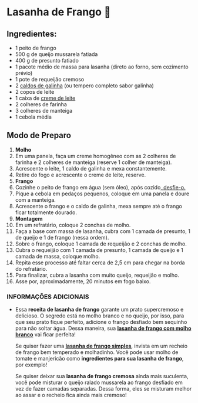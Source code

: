 # Lasanha de Frango :chicken:

## Ingredientes:

- 1 peito de frango
- 500 g de queijo mussarela fatiada
- 400 g de presunto fatiado
- 1 pacote médio de massa para lasanha (direto ao forno, sem cozimento prévio)
- 1 pote de requeijão cremoso
- 2 [caldos de galinha](https://blog.tudogostoso.com.br/dicas-de-cozinha/caldos-caseiros/) (ou tempero completo sabor galinha)
- 2 copos de leite
- 1 caixa de [creme de leite](https://blog.tudogostoso.com.br/dicas-de-cozinha/creme-de-leite-fresco-caseiro-de-caixinha-e-mais/)
- 2 colheres de farinha
- 3 colheres de manteiga
- 1 cebola média

## Modo de Preparo

1. **Molho**
2. Em uma panela, faça um creme homogêneo com as 2 colheres de farinha e 2 colheres de manteiga (reserve 1 colher de manteiga).
3. Acrescente o leite, 1 caldo de galinha e mexa constantemente.
4. Retire do fogo e acrescente o creme de leite, reserve.
5. **Frango**
6. Cozinhe o peito de frango em água (sem óleo), após cozido,[ desfie-o.](https://blog.tudogostoso.com.br/dicas-de-cozinha/como-desfiar-frango-na-panela-de-pressao/)
7. Pique a cebola em pedaços pequenos, coloque em uma panela e doure com a manteiga.
8. Acrescente o frango e o caldo de galinha, mexa sempre até o frango ficar totalmente dourado.
9. **Montagem**
10. Em um refratário, coloque 2 conchas de molho.
11. Faça a base com massa de lasanha, cubra com 1 camada de presunto, 1 de queijo e 1 de frango (nessa ordem).
12. Sobre o frango, coloque 1 camada de requeijão e 2 conchas de molho.
13. Cubra o requeijão com 1 camada de presunto, 1 camada de queijo e 1 camada de massa, coloque molho.
14. Repita esse processo até faltar cerca de 2,5 cm para chegar na borda do refratário.
15. Para finalizar, cubra a lasanha com muito queijo, requeijão e molho.
16. Asse por, aproximadamente, 20 minutos em fogo baixo.

### INFORMAÇÕES ADICIONAIS

- Essa **receita de lasanha de frango** garante um prato supercremoso e delicioso. O segredo está no molho branco e no queijo, por isso, para que seu prato fique perfeito, adicione o frango desfiado bem sequinho para não soltar água. Dessa maneira, sua [**lasanha de frango com molho branco**](https://www.tudogostoso.com.br/receita/45257-lasanha-com-frango-ao-molho-branco.html) vai ficar perfeita!

  Se quiser fazer uma [**lasanha de frango simples**](https://www.tudogostoso.com.br/receita/158408-lasanha-de-frango-simples.html), invista em um recheio de frango bem temperado e molhadinho. Você pode usar molho de tomate e manjericão como **ingredientes para sua lasanha de frango**, por exemplo!

  Se quiser deixar sua **lasanha de frango cremosa** ainda mais suculenta, você pode misturar o queijo ralado mussarela ao frango desfiado em vez de fazer camadas separadas. Dessa forma, eles se misturam melhor ao assar e o recheio fica ainda mais cremoso!

  

   





